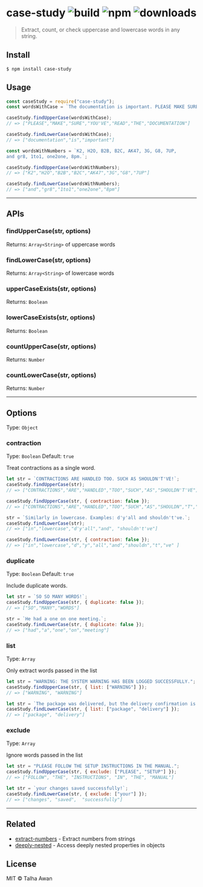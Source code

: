 # case-study ![build](https://github.com/TalhaAwan/case-study/actions/workflows/build.yml/badge.svg) ![npm](https://img.shields.io/npm/v/case-study) ![downloads](https://img.shields.io/npm/dm/case-study)

> Extract, count, or check uppercase and lowercase words in any string.

## Install

```
$ npm install case-study
```

## Usage

```javascript
const caseStudy = require("case-study");
const wordsWithCase = `The documentation is important. PLEASE MAKE SURE YOU'VE READ THE DOCUMENTATION.`;

caseStudy.findUpperCase(wordsWithCase);
// => ["PLEASE","MAKE","SURE","YOU'VE","READ","THE","DOCUMENTATION"]

caseStudy.findLowerCase(wordsWithCase);
// => ["documentation","is","important"]

const wordsWithNumbers = `K2, H2O, B2B, B2C, AK47, 3G, G8, 7UP, 
and gr8, 1to1, one2one, 8pm.`;

caseStudy.findUpperCase(wordsWithNumbers);
// => ["K2","H2O","B2B","B2C","AK47","3G","G8","7UP"]

caseStudy.findLowerCase(wordsWithNumbers);
// => ["and","gr8","1to1","one2one","8pm"]
```

---

## APIs

### findUpperCase(str, options)

Returns: `Array<String>` of uppercase words

### findLowerCase(str, options)

Returns: `Array<String>` of lowercase words

### upperCaseExists(str, options)

Returns: `Boolean`

### lowerCaseExists(str, options)

Returns: `Boolean`

### countUpperCase(str, options)

Returns: `Number`

### countLowerCase(str, options)

Returns: `Number`

---

## Options

Type: `Object`

### contraction

Type: `Boolean`
Default: `true`

Treat contractions as a single word.

```javascript
let str = `CONTRACTIONS ARE HANDLED TOO. SUCH AS SHOULDN'T'VE!`;
caseStudy.findUpperCase(str);
// => ["CONTRACTIONS","ARE","HANDLED","TOO","SUCH","AS","SHOULDN'T'VE"]

caseStudy.findUpperCase(str, { contraction: false });
// => ["CONTRACTIONS","ARE","HANDLED","TOO","SUCH","AS","SHOULDN","T","VE"]

str = `Similarly in lowercase. Examples: d'y'all and shouldn't've.`;
caseStudy.findLowerCase(str);
// => ["in","lowercase","d'y'all","and", "shouldn't've"]

caseStudy.findLowerCase(str, { contraction: false });
// => ["in","lowercase","d","y","all","and","shouldn","t","ve" ]
```

### duplicate

Type: `Boolean`
Default: `true`

Include duplicate words.

```javascript
let str = `SO SO MANY WORDS!`;
caseStudy.findUpperCase(str, { duplicate: false });
// => ["SO","MANY","WORDS"]

str = `He had a one on one meeting.`;
caseStudy.findLowerCase(str, { duplicate: false });
// => ["had","a","one","on","meeting"]
```

### list

Type: `Array`

Only extract words passed in the list

```javascript
let str = "WARNING: THE SYSTEM WARNING HAS BEEN LOGGED SUCCESSFULLY.";
caseStudy.findUpperCase(str, { list: ["WARNING"] });
// => ["WARNING", "WARNING"]

let str = `The package was delivered, but the delivery confirmation is pending.`;
caseStudy.findLowerCase(str, { list: ["package", "delivery"] });
// => ["package", "delivery"]
```

### exclude

Type: `Array`

Ignore words passed in the list

```javascript
let str = "PLEASE FOLLOW THE SETUP INSTRUCTIONS IN THE MANUAL.";
caseStudy.findUpperCase(str, { exclude: ["PLEASE", "SETUP"] });
// => ["FOLLOW", "THE", "INSTRUCTIONS", "IN", "THE", "MANUAL"]

let str = `your changes saved successfully!`;
caseStudy.findLowerCase(str, { exclude: ["your"] });
// => ["changes", "saved",  "successfully"]
```

---

## Related

- [extract-numbers](https://www.npmjs.com/package/extract-numbers) - Extract numbers from strings
- [deeply-nested](https://www.npmjs.com/package/deeply-nested) - Access deeply nested properties in objects

## License

MIT © Talha Awan
